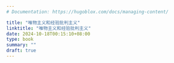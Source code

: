 ```yaml
---
# Documentation: https://hugoblox.com/docs/managing-content/

title: "唯物主义和经验批判主义"
linktitle: "唯物主义和经验批判主义"
date: 2024-10-18T00:15:10+08:00
type: book
summary: ""
draft: true
---
```

